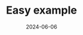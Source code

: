 ---
title: Easy example
description: Basic example to use Kore Ledger technology (Create governance and add members)
weight: 1
date: 2024-06-06
---